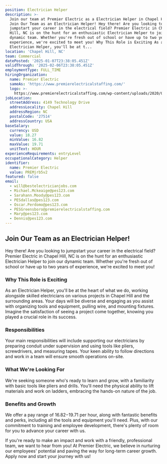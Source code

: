 ```yaml
---
position: Electrician Helper
description: >-
  Join our team at Premier Electric as a Electrician Helper in Chapel Hill, NC.
  Join Our Team as an Electrician Helper! Hey there! Are you looking to
  jumpstart your career in the electrical field? Premier Electric in Chapel
  Hill, NC is on the hunt for an enthusiastic Electrician Helper to join our
  dynamic team. Whether you're fresh out of school or have up to two years of
  experience, we're excited to meet you! Why This Role is Exciting As an
  Electrician Helper, you'll be at t...
location: 'Chapel Hill, NC'
team: Commercial
datePosted: '2025-01-07T23:38:05.451Z'
validThrough: '2025-02-06T23:38:05.451Z'
employmentType: FULL_TIME
hiringOrganization:
  name: Premier Electric
  sameAs: 'https://www.premierelectricalstaffing.com/'
  logo: >-
    https://www.premierelectricalstaffing.com/wp-content/uploads/2020/05/Premier-Electrical-Staffing-logo.png
jobLocation:
  streetAddress: 4149 Technology Drive
  addressLocality: Chapel Hill
  addressRegion: NC
  postalCode: '27514'
  addressCountry: USA
baseSalary:
  currency: USD
  value: 18.27
  minValue: 16.82
  maxValue: 19.71
  unitText: HOUR
experienceRequirements: entryLevel
occupationalCategory: Helper
identifier:
  name: Premier Electric
  value: PREMjrb5v2
featured: false
email:
  - will@bestelectricianjobs.com
  - Michael.Mckeaige@pes123.com
  - Sarahann.Moody@pes123.com
  - PESdallas@pes123.com
  - Oscar.Perdomo@pes123.com
  - PESGreensboro@premierelectricalstaffing.com
  - Mary@pes123.com
  - Dennis@pes123.com
---
```




## Join Our Team as an Electrician Helper!

Hey there! Are you looking to jumpstart your career in the electrical field? Premier Electric in Chapel Hill, NC is on the hunt for an enthusiastic Electrician Helper to join our dynamic team. Whether you're fresh out of school or have up to two years of experience, we're excited to meet you!

### Why This Role is Exciting

As an Electrician Helper, you'll be at the heart of what we do, working alongside skilled electricians on various projects in Chapel Hill and the surrounding areas. Your days will be diverse and engaging as you assist with organizing tools and equipment, pulling wire, and mounting fixtures. Imagine the satisfaction of seeing a project come together, knowing you played a crucial role in its success.

### Responsibilities

Your main responsibilities will include supporting our electricians by preparing conduit under supervision and using tools like pliers, screwdrivers, and measuring tapes. Your keen ability to follow directions and work in a team will ensure smooth operations on-site.

### What We're Looking For

We're seeking someone who's ready to learn and grow, with a familiarity with basic tools like pliers and drills. You'll need the physical ability to lift materials and work on ladders, embracing the hands-on nature of the job.

### Benefits and Growth

We offer a pay range of $16.82-$19.71 per hour, along with fantastic benefits and perks, including all the tools and equipment you'll need. Plus, with our commitment to training and employee development, there's plenty of room for you to advance your career with us.

If you're ready to make an impact and work with a friendly, professional team, we want to hear from you! At Premier Electric, we believe in nurturing our employees' potential and paving the way for long-term career growth. Apply now and start your journey with us!